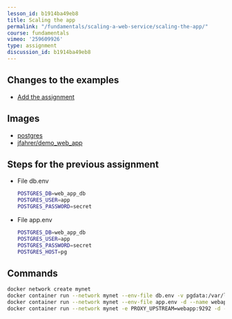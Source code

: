 ```yaml
---
lesson_id: b1914ba49eb8
title: Scaling the app
permalink: "/fundamentals/scaling-a-web-service/scaling-the-app/"
course: fundamentals
vimeo: '259609926'
type: assignment
discussion_id: b1914ba49eb8
---
```


## Changes to the examples
* [Add the assignment](https://github.com/learndocker/docker_examples/commit/0605e1d)

## Images
* [postgres](https://store.docker.com/images/postgres)
* [jfahrer/demo_web_app](https://store.docker.com/community/images/jfahrer/demo_web_app)

## Steps for the previous assignment
* File db.env
  ```sh
  POSTGRES_DB=web_app_db
  POSTGRES_USER=app
  POSTGRES_PASSWORD=secret
  ```

* File app.env
  ```sh
  POSTGRES_DB=web_app_db
  POSTGRES_USER=app
  POSTGRES_PASSWORD=secret
  POSTGRES_HOST=pg
  ```

## Commands
```sh
docker network create mynet
docker container run --network mynet --env-file db.env -v pgdata:/var/lib/postgresql/data -d --name pg postgres:9.6.6-alpine
docker container run --network mynet --env-file app.env -d --name webapp jfahrer/demo_web_app:latest
docker container run --network mynet -e PROXY_UPSTREAM=webapp:9292 -d -p 80:80 --name lb jfahrer/lb:latest
```
